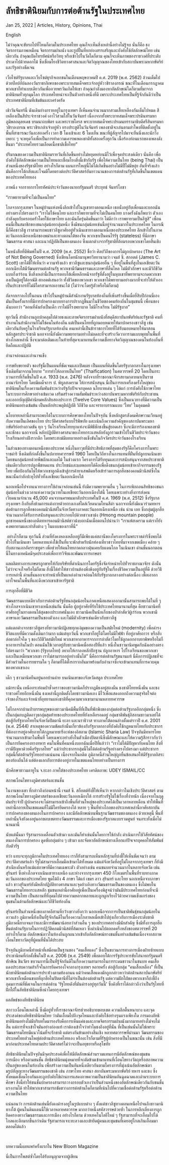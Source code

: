 # ลัทธิชาตินิยมกับการต่อต้านรัฐในประเทศไทย

Jan 25, 2022 | Articles, History, Opinions, Thai





English

ไม่ว่าคุณจะขับรถไปที่ไหนก็ตามในประเทศไทย คุณก็จะเห็นสิ่งเหล่านี้อย่างไม่รู้จบ นั่นก็คือ ธง จิตรกรรมภาพเหมือน จิตรกรรมฝาผนัง และรูปปั้นที่ยกย่องสรรเสริญและบังคับใช้อัตลักษณ์ไทย เช่นเดียวกัน ถ้าคุณเปิดโทรทัศน์หรือวิทยุ หรือเข้าไปในวัดใดก็ตาม คุณก็จะเห็นภาพของราชวงศ์ที่ประดับประดาไปด้วยดอกไม้ ซึ่งเชื่อมโยงชีวิตทางศาสนาและจิตวิญญาณของไทยเข้ากับสถาบันพระมหากษัตริย์และรัฐอย่างชัดเจน

เว็บไซต์รัฐบาลและเว็บไซต์ธุรกิจเอกชนในเดือนพฤษภาคมปี ค.ศ. 2019 (พ.ศ. 2562) ล้วนเต็มไปด้วยป๊อปอัปฉลองวันราชาภิเษกของพระบาทสมเด็จพระเจ้าอยู่หัววชิราลงกรณ์ ขณะที่ในเดือนกรกฎาคม พวกเขาก็ทำแบบเดียวกันเพื่ออวยพรวันเกิดให้เขา ถ้าคุณกำลังมองหาอัตลักษณ์ใดก็ตามที่มาจากชาตินิยมทั่วทุกมุมโลก ประเทศไทยน่าจะเป็นตัวอย่างหนึ่งที่ดี เพราะประเทศไทยเป็นที่รู้จักกันดีว่าเป็นประเทศชาตินิยมที่เข้มข้นและเคร่งครัด

เช้าวันจันทร์นี้ ฉันเดินย่างกรายอยู่ในกรุงเทพฯ ก็เห็นคนจำนวนมากสวมเสื้อเหลืองกันเต็มไปหมด สีเหลืองเป็นสีประจำราชวงศ์ เอาไว้สวมใส่ในวันจันทร์ เนื่องจากทั้งพระบาทสมเด็จพระปรมินทรมหาภูมิพลอดุลยเดช บรมนาถบพิตร และพระราชโอรส พระบาทสมเด็จพระปรเมนทรรามาธิบดีศรีสินทรมหาวชิราลงกรณ พระวชิรเกล้าเจ้าอยู่หัว ทรงประสูติในวันจันทร์ เพลงชาติจะเล่นตามลำโพงที่ติดตั้งอยู่ในพื้นที่สาธารณะวันละสองครั้ง เวลา 8 โมงเช้าและ 6 โมงเย็น ขณะที่ผู้สัญจรไปมาจะยืนนิ่งและนักวิ่งเหยาะ ๆ จะหยุดวิ่งเพื่อเป็นการทำความเคารพเพลงชาติทั้งสองครั้งทุกวัน เนื้อร้องท่อนแรกของเพลงดังขึ้นมา “ประเทศไทยรวมเลือดเนื้อชาติเชื้อไทย”

ปริมาณของความเป็นชาตินิยมรายวันที่เกิดขึ้นอย่างไม่หยุดหย่อนมีไว้เพื่อจุดประสงค์เดียว นั่นคือ เพื่อบังคับใช้อัตลักษณ์ความเป็นไทยและเชื่อมโยงสิ่งนี้เข้ากับรัฐ เพื่อให้ความเป็นไทย (being Thai) เป็นส่วนหนึ่งของรัฐชาติไทย อย่างไรก็ตาม แผนการใหญ่นี้ไม่ได้เกิดขึ้นอย่างไม่มีปี่ไม่มีขลุ่ย อันที่จริงแล้ว มันคือการโต้กลับและโจมตีโดยตรงต่อประวัติศาสตร์อันยาวนานของการต่อต้านรัฐที่เกิดขึ้นในเขตแดนของประเทศไทยเอง

ภาพนิ่ง จากรายการโทรทัศน์ประจำวันของนายกรัฐมนตรี ประยุทธ์ จันทร์โอชา

“เราพยายามที่จะไม่เป็นคนไทย”

ไกลจากกรุงเทพฯ ในหมู่บ้านแห่งหนึ่งลึกเข้าไปในภูเขาทางตอนเหนือ เธอนั่งอยู่กับเพื่อนและบอกฉันอย่างตรงไปตรงมาว่า “เราไม่ใช่คนไทย และเราก็พยายามที่จะไม่เป็นคนไทย บางครั้งฉันก็พบว่า ตัวเองกำลังคุยกับครอบครัวโดยใช้ภาษาไทย และฉันก็ครุ่นคิดขึ้นมาว่า ไม่ดีกว่า เราพยายามเป็นลีซูสิ” เพื่อนคนนี้เป็นสมาชิกของชนกลุ่มน้อยกลุ่มหนึ่ง ซึ่งมีชนกลุ่มน้อยเช่นนี้อยู่จำนวนมากในประเทศไทย ในกรณีนี้ก็คือชาวลีซู เราสามารถพบชาวลีซูอาศัยอยู่ทั่วเนินเขาทางตอนเหนือของประเทศไทย ลึกเข้าไปในภาคตะวันออกเฉียงเหนือของพม่าและทางตอนใต้ของจีน พวกเขาเป็นคนไร้รัฐ (stateless) ที่มีภาษา วัฒนธรรม ศาสนา และแนวปฏิบัติเป็นของตนเอง ซึ่งแตกต่างจากรัฐชาติที่ล้อมรอบพวกเขาโดยสิ้นเชิง

ในหนังสือที่ตีพิมพ์ในปี ค.ศ. 2009 (พ.ศ. 2552) ชื่อว่า ศิลปวิถีของการไม่ถูกปกครอง (The Art of Not Being Governed) ซึ่งเขียนโดยนักมานุษยวิทยานามว่า เจมส์ ซี. สกอตต์ (James C. Scott) เขาได้ชี้ให้เห็นว่า ความจริงแล้ว ชาวลีซูและชนกลุ่มน้อยอื่น ๆ ที่อยู่ในพื้นที่สูงในเอเชียตะวันออกเฉียงใต้มีวัฒนธรรมต่อต้านรัฐ พวกเขามีวัฒนธรรมและภาษาที่ลื่นไหล ไม่มีตัวอักษร และมีวิถีชีวิตแบบกึ่งเร่ร่อน ซึ่งสิ่งเหล่านี้เป็นการตอบโต้เพื่อหลีกหนีจากรัฐที่ตั้งอยู่ในหุบเขาที่พยายามจะกดพวกเขาลงเป็นผู้อยู่ใต้อาณัติ สกอตต์เสนอว่า ทั้งชีวิตของพวกเขา พวกเขาได้พยายามอย่างมากที่จะทำให้ตัวเองเป็นประชากรที่ไม่มีใครสามารถเอาชนะได้ (ไม่ว่าจะโดยรู้ตัวหรือไม่ก็ตาม)

ถัดจากเราลงไปในถนน เข้าไปในหมู่บ้านมีสำนักงานรัฐบาลท้องถิ่นที่เพิ่งสร้างขึ้นเมื่อยี่สิบปีก่อนนี่เอง มันเป็นครั้งแรกที่มีการปกครองแบบทางการปรากฏขึ้นมาในชีวิตของคนท้องถิ่นในชุมชนนี้ เพื่อนของฉันบอกว่า “ตอนที่ฉันยังเป็นเด็ก เราไม่มีโรงพยาบาล ไม่มีโรงเรียน ไม่มีรัฐบาล”

ทุกวันนี้ สำนักงานถูกปกคลุมไปด้วยธงและภาพจิตรกรรมฝาผนังที่สดุดีสถาบันกษัตริย์และรัฐชาติ คนที่ทำงานในสำนักงานก็ไม่ใช่คนในท้องถิ่น แต่เป็นคนไทยที่ถูกมอบหมายให้มาปกครองชาวลีซู เช่นเดียวกันกับครูในโรงเรียนรัฐบาลท้องถิ่น คนเหล่านี้เป็นข้าราชการไทยที่ได้รับมอบหมายให้มาสอนหลักสูตรประจำชาติ นอกจากนี้ยังมีความพยายามอย่างไม่ลดละที่จะสร้างวัดวาอารามแบบพุทธในพื้นที่ห่างไกลเหล่านี้ ซึ่งจะมาต่อเติมและในท้ายที่สุดจะมาแทนที่ความเชื่อทางจิตวิญญาณของคนในท้องถิ่นที่ยึดถือและปฏิบัติ

อำนาจอ่อนและอำนาจแข็ง

การขยับขยายตัว ของรัฐนี้เป็นแผนที่ชัดเจนและเปิดเผย เป็นแผนที่คิดขึ้นโดยรัฐบาลกลางในกรุงเทพฯ ซึ่งเดิมทีมาจากนโยบาย “การทำให้กลายเป็นไทย” (Thaification) ในศตวรรษที่ 20 โดยเป็นกระบวนการที่เริ่มขึ้นในปี ค.ศ. 1933 (พ.ศ. 2476) หลังจากที่ราชอาณาจักรสยามกลายมาเป็นราชอาณาจักรไทย โดยมีเผด็จการ ป. พิบูลสงคราม ให้การสนับสนุน นี่เป็นการยกเครื่องครั้งใหญ่ของชาตินิยมในเรื่องความสัมพันธ์ระหว่างรัฐกับปัจเจกบุคคล นโยบายเด่น ๆ ได้แก่ การบังคับใช้ภาษาไทยในระบบการศึกษาอย่างเข้มงวด เสริมสร้างความสัมพันธ์ระหว่างสถาบันพระมหากษัตริย์กับประชาชน และออกบัญญัติค่านิยมหลักสิบสองประการ (Twelve Core Values) ซึ่งเป็นแนวทางที่มีความเป็นชาตินิยมอย่างเข้มข้น เป็นหลักประพฤติปฏิบัติ วิถีชีวิต และจรรยาบรรณแบบ ‘ไทย’ ในอุดมคติ

นโยบายเหล่านี้สามารถพบได้ในระบบการศึกษาของไทยในปัจจุบัน ซึ่งหลักสูตรสังคมศึกษาวนเวียนอยู่กับความเป็นเลิศของไทย ประวัติศาสตร์แบบไร้พิษภัย และเน้นถึงความสำคัญของสถาบันพระมหากษัตริย์อย่างกวดขัน ทุก ๆ วันโรงเรียนไทยทุกแห่งจะมีพิธีชักธงขึ้นสู่ยอดเสา ซึ่งจะมีการร้องเพลงชาติและชักธง นอกจากนี้ หลักปฏิบัติทางศาสนาของไทยกระแสหลักยังถูกรวมเข้าไปในชีวิตประจำวันของโรงเรียนอย่างฝังรากลึก โดยพระสงฆ์มีบทบาทอย่างแข็งขันในกิจวัตรประจำวันของโรงเรียน

ในส่วนของทางตอนเหนือของประเทศ หนึ่งในอาวุธที่มีประสิทธิภาพที่สุดของรัฐก็คือโครงการในพระราชดำริ ซึ่งเดิมทีก่อตั้งขึ้นในปลายทศวรรษที่ 1960 โดยเป็นวิถีทางในการแทนที่ฝิ่นที่ปลูกบนเนินเขาโดยชนกลุ่มน้อยด้วยพืชผักและผลไม้ ในช่วงแรก โครงการได้รับทุนและการสนับสนุนจากสหประชาชาติ เช่นเดียวกับการปลูกพืชทดแทน ประโยชน์และผลพลอยได้คือเพื่อดึงชนกลุ่มน้อยเข้าหากิจกรรมของรัฐไทย เพื่อป้องกันไม่ให้พวกเขาถูกดึงเข้าสู่การค้ายาเสพติดหรือเข้าร่วมการลุกฮือของคอมมิวนิสต์ซึ่งในขณะนั้นกำลังปะทุไปทั่วทั้งเอเชียตะวันออกเฉียงใต้

นอกเหนือไปจากแนวทางการใช้อำนาจอ่อนเช่นนี้ ยังมีความพยายามอื่น ๆ ในการเพิกถอนสิทธิของชนกลุ่มน้อยในช่วงเวลาแห่งความวุ่นวายในเอเชียตะวันออกเฉียงใต้นี้ โดยเฉพาะอย่างยิ่งการส่งคนเวียดนามจำนวน 45,000 คนจากนครพนมกลับประเทศในปี ค.ศ. 1969 (พ.ศ. 2512) ซึ่งรัฐบาลกรุงเทพฯ ถึงกับสั่งห้ามการแต่งกายด้วยกางเกงสไตล์เวียดนามโทนสีดำ นอกจากนี้ยังมีแนวร่วมทหารต่อต้านการลุกฮือของคอมมิวนิสต์ในจังหวัดทางภาคตะวันออกเฉียงเหนือ เช่น น่าน เลย ซึ่งกลุ่มผู้ลุกฮือจำนวนมากได้รับการสนับสนุนและประกอบไปด้วยชาวเขาม้ง (Hmong mountain people) ลูกชายคนหนึ่งของอดีตทหารคอมมิวนิสต์ชาวม้งบอกฉันเมื่อตอนไปน่านว่า “เราแพ้สงคราม แต่เราก็ยังคงพยายามและทำสิ่งต่าง ๆ ในแบบของเราที่นี่”



 อย่างไรก็ตาม ทุกวันนี้ ส่วนที่ยังคงหลงเหลืออยู่ก็มีเพียงแค่สถานีของโครงการในพระราชดำริซึ่งพบได้ทั่วไปในเนินเขา โดยหลายแห่งใช้เป็นที่แวะพักสำหรับนักท่องเที่ยวชาวไทยที่มาจากเขตเมือง คล้าย ๆ กับสถานเอกอัครราชทูตฯ เพื่อช่วยให้คนไทยภาคกลางคุ้นเคยกับแดนไกล ในเนินเขา ด่านชั้นนอกตอนนี้ในทางเทคนิคมีจุดประสงค์เพื่อการวิจัยและพัฒนาการเกษตร

ผลผลิตทางการเกษตรถูกขายให้กับบริษัทที่ดำเนินการโดยรัฐซึ่งจัดจำหน่ายไปทั่วราชอาณาจักร ดังนั้นไม่ว่าจะจงใจหรือไม่ก็ตาม สิ่งนี้ได้ทำให้ชาวบ้านต้องพึ่งพิงอยู่กับรัฐในเรื่องชีวิตความเป็นอยู่ที่ดี ด้วยวิธีการเหล่านี้ ด่านชั้นนอกจะทำหน้าที่เป็นแหล่งอำนาจอ่อนให้กับรัฐบาลกลางอย่างต่อเนื่อง เพื่อเอาอกเอาใจคนในพื้นที่และดึงพวกเขาเข้าหารัฐชาติ

การลุกฮือที่มีชีวิต

วัฒนธรรมแบบเดียวกับการต่อต้านรัฐที่ชนกลุ่มน้อยในภาคเหนือแสดงออกมานั้นสามารถพบได้ในที่ ๆ ห่างไกลจากเนินเขาทางเหนือเช่นกัน นั่นคือ ผู้อยู่อาศัยที่รับใช้ประเทศไทยมานานที่สุด คือชาวมานิคที่อาศัยอยู่ในทางตอนใต้สุดของประเทศนั่นเอง ชาวมานิคเป็นนักเก็บของป่าล่าสัตว์ผู้เร่ร่อน พวกเขามีภาษาและวัฒนธรรมเป็นของตัวเอง และไม่มีตัวอักษรเช่นเดียวกับชาวลีซู 

แต่แตกต่างจากชาวลีซูตรงที่ชาวมานิปฏิเสธทุกแง่มุมของความเป็นสมัยใหม่ (modernity) เพื่อดำรงชีวิตแบบที่มีความดั้งเดิมกว่ามาก แม้แต่ทุกวันนี้ พวกเขาก็อยู่ได้โดยไม่มีไฟฟ้า ที่อยู่อาศัยถาวร หรือสิ่งล่อตาล่อใจใด ๆ ของวิถีชีวิตสมัยใหม่ พวกเขาหาอาหารจากการล่าสัตว์โดยใช้ลูกดอกอาบยาพิษหรือไม่ก็หาอาหารกินในป่า ตอนฉันใช้เวลาอยู่กับชาวมานิคเมื่อสองปีที่แล้ว หนึ่งในชาวมานิคพูดกับฉันอย่างตรงไปตรงมาว่า “พวกเขา (รัฐบาลไทย) อยากให้เราลงหลักปักฐาน ปลูกอาหาร ไปโรงเรียนของพวกเขา และเป็นเหมือนพวกเขา เราไม่สามารถอยู่อย่างนั้นได้” นี่คือการต่อต้านรัฐขนานแท้ นี่คือการปฏิเสธที่จะมีส่วนร่วมในอารยธรรมใด ๆ ก็ตามที่ได้ตั้งรกรากอันมาพร้อมกับอำนาจซึ่งจะเข้ามาแทนที่การควบคุมของพวกเขาเอง

เด็ก ๆ ชาวมานิคยืนอยู่นอกบ้านค่าย บนเนินเขาของจังหวัดสตูล ประเทศไทย

แม้กระนั้น เหนือกระท่อมป่าชั่วคราวของชาวมานิคก็ปรากฏมีธงอยู่สองผืน ธงชาติไทยหนึ่งผืน และธงราชวงศ์ไทยอีกหนึ่งผืน ธงเหล่านี้ถูกติดตั้งโดยชาวมานิคเอง มีไว้เพื่อแสดงออกถึงความสุจริตใจต่อเจ้าของไร่และเจ้าหน้าที่อุทยานแห่งชาติที่คุกคามพวกเขามานานหลายทศวรรษ

ไม่ไกลจากบ้านป่าบรรพบุรุษของชาวมานิคมีพื้นที่ที่เป็นที่พักพิงของกลุ่มต่อต้านรัฐบาลอีกกลุ่มหนึ่ง ซึ่งเป็นกลุ่มกบฏติดอาวุธกลุ่มสุดท้ายของประเทศไทยที่ยังเหลือรอดอยู่ กลุ่มชาติพันธุ์อิสลามชาวมาเลย์ได้ต่อสู้กับรัฐบาลไทยในจังหวัดปัตตานี ยะลา และนราธิวาส ทางภาคใต้ตอนล่างตั้งแต่ราวปี ค.ศ. 2001 (พ.ศ. 2544) สาเหตุของความขัดแย้งนั้นเกี่ยวข้องกับรัฐบาลกลางที่บังคับใช้กฎหมายไทยกับประชากรที่ต้องการอยู่อาศัยภายใต้กฎหมายชารีอะห์ของอิสลาม (Islamic Sharia Law) ปัจจุบันมีทหารไทยจำนวนมากเข้ามาในพื้นที่ โดยเฉพาะอย่างยิ่งในตัวเมืองปัตตานีซึ่งมีลักษณะและให้ความรู้สึกราวกับว่าเป็นการยึดครองทางทหาร คนในพื้นที่คนหนึ่งบอกฉันเมื่อปีที่แล้วว่า “เราไม่ได้มีปัญหากับคนไทย สิ่งที่เรามีปัญหาด้วยคือรัฐบาลไทย” แม้ว่าประชากรกลุ่มนี้ไม่ได้ต่อต้านรัฐอย่างตรงไปตรงมา แต่ประชากรกลุ่มนี้ก็ต่อต้านรัฐไทยอย่างแน่นอน เนื่องจากในอดีต ภูมิภาคนี้ส่วนใหญ่ถูกยื่นข้อเสนอให้มีรัฐบาลอิสระของท้องถิ่นได้ แต่ต้องแลกกับการต้องอยู่ภายในเขตแดนไทยอย่างเป็นทางการ

นักศึกษาชาวมลายูใน จ.ยะลา ภาคใต้ของประเทศไทย เครดิตภาพ: UDEY ISMAIL/CC

สภาพเงื่อนไขทางภูมิศาสตร์และชนชั้น

ในงานของเขา ที่กล่าวถึงก่อนหน้านี้ เจมส์ ซี. สก็อตต์ยังชี้ให้เห็นว่า หากกล่าวในเชิงประวัติศาสตร์ ตามสภาพเงื่อนไขทางภูมิศาสตร์ของเอเชียตะวันออกเฉียงใต้ การสร้างรัฐไม่ใช่เรื่องที่ง่ายนัก เนื่องจากในฤดูฝนประจำปี ผู้ปกครองจะไม่สามารถเข้าถึงพื้นที่ส่วนใหญ่ของประเทศได้เป็นเวลาหลายเดือน ทำให้พื้นที่เหล่านี้กลายเป็นเขตแดนที่ไม่มีใครยึดครองได้ หลาย ๆ พื้นที่ห่างไกลของประเทศเหล่านี้อาศัยสถาบันการปกครองของตนเองในการปกครอง และมีอัตลักษณ์บนพื้นฐานวัฒธรรมของตนเอง ด้วยเหตุนี้ พื้นที่เหล่านั้นจึงยังคงอยู่นอกขอบเขตทางวัฒนธรรมและการเมืองของรัฐบาลแบบรวมศูนย์ จนกระทั่งเมื่อไม่นานมานี้

นับแต่นั้นมา รัฐสามารถเคลื่อนตัวเข้ามา และมันก็ทำเช่นนั้นโดยการใช้กำลัง ดำเนินการใช้วิสัยทัศน์ของตนเองในการปกครอง ดูดซับกลุ่มต่าง ๆ เข้ามา และจัดหาอัตลักษณ์ทางเลือกแก่ปัจเจกบุคคลให้สัมพันธ์กับตัวรัฐ

ทว่า แทบจะทุกภูมิภาคในประเทศไทยเอง เราก็ยังสามารถเห็นหลักฐานที่บ่งชี้ให้เห็นชัดเจนว่า ตามประวัติศาสตร์แล้ว รัฐไม่สามารถเอื้อมมือเข้ามาได้ทั้งหมด แม้แต่จังหวัดที่อยู่ไม่ไกลจากกรุงเทพฯ ก็ยังมีสำเนียงถิ่นหรือแม้แต่ภาษาที่มีความเฉพาะตัว ตัวอย่างเช่น คนชนบทจำนวนมากในหลายจังหวัด เช่น สุรินทร์ ซึ่งห่างไกลจากเนินเขาทางเหนือ และห่างจากกรุงเทพฯ 450 กิโลเมตรในพื้นที่ราบทางภาคตะวันออกของประเทศไทย พูดได้ถึง 4 ภาษา ได้แก่ เขมร ลาว สุรินทร์ และไทย นอกเหนือจากภาษาแล้ว ชาวสุรินทร์ยังมีหลักปฏิบัติทางศาสนาและจุดอ้างอิงทางวัฒนธรรมเป็นของตนเอง ซึ่งไม่พบในวัฒนธรรมไทยกระแสหลัก ชุมชนเหล่านี้อาศัยอยู่เพื่อเป็นเครื่องพิสูจน์ว่ามันมีประเทศไทยก่อนที่จะมีความเป็นไทย เป็นสถานที่ที่อุดมไปด้วยความหลากหลายและถูกผูกเรียงไว้ด้วยความแข็งแกร่งของชุมชนในด้านอัตลักษณ์และวิถีชีวิตท้องถิ่น

สุรินทร์เป็นส่วนหนึ่งของภาคอีสานที่กว้างขวางยิ่งกว่า นอกเหนือจากการเป็นชาติพันธุ์ชนกลุ่มน้อยในลาวแล้ว ภูมิภาคนี้ยังเป็นที่รู้จักกันดีในเรื่องความโกลาหลเมื่อเข้าไปยุ่งเกี่ยวกับการเมืองระดับชาติ ภูมิภาคนี้ยากจนกว่าและมีการพัฒนาน้อยกว่าส่วนอื่น ๆ ของประเทศอย่างมีนัยสำคัญ ซึ่งมีทั้งการลุกฮือขึ้นต่อต้านรัฐบาลในการปฏิวัติคอมมิวนิสต์ที่ล้มเหลว ซึ่งดำเนินไปตลอดครึ่งหลังของศตวรรษที่ 20 อย่างไรก็ตาม อัตลักษณ์ลาวในท้องถิ่นถูกผนวกเข้ากับอัตลักษณ์ทางชนชั้นอย่างเข้มข้นเนื่องจากสภาพเงื่อนไขทางวัตถุที่ผู้คนที่นั่นได้ประสบ 

ปัจจุบันภูมิภาคนี้ทำหน้าที่เสมือนเป็นฐานของ “คนเสื้อแดง” ซึ่งเป็นขบวนการทางการเมืองฝ่ายซ้ายแบบประชานิยมที่ก่อตั้งขึ้นในปี ค.ศ. 2006 (พ.ศ. 2549) เพื่อตอบโต้การรัฐประหารขับไล่นายกรัฐมนตรีทักษิณ ชินวัตร ขบวนการนี้เป็นที่รู้จักกันดีในเรื่องความสามารถในการระดมชาวนาในชนบท คนเสื้อแดงประสบความสำเร็จในการยึดครองใจกลางกรุงเทพฯ หลายครั้ง ต่อสู้กับกลุ่ม “คนเสื้อเหลือง” ที่เป็นนักชาตินิยมต่อต้านการประท้วงตามท้องถนน แม้ว่าคนเสื้อแดงมักถูกกล่าวหาว่าต่อต้านสถาบันกษัตริย์ พวกเขาก็เหมือนขบถที่ลุกฮือในปัตตานีที่ไม่จำเป็นต้องต่อต้านรัฐ แต่ความฝักใฝ่ของพวกเขาก็บ่งชี้ถึงอุดมการณ์ที่ชัดเจนในการต่อต้าน ‘รัฐไทยดังที่มันดำรงอยู่ทุกวันนี้’ ซึ่งดังที่เราได้กล่าวถึงว่าเป็นรัฐไทยที่ฝักใฝ่ในลัทธิชาตินิยมซึ่งนำโดยกรุงเทพฯ

ผลลัพธ์ของลัทธิชาตินิยม

สภาวะเงื่อนไขเหล่านี้ ซึ่งมีอยู่ทั่วทั้งราชอาณาจักรช่วยอธิบายขอบเขต ความลึกตื้นหนาบาง และจุดประสงค์ของลัทธิชาตินิยมไทย ว่ามันเอื้อมไปถึงจุดไหนและบังคับใช้อย่างรุนแรงเพียงใด การมองลัทธิชาตินิยมอย่างไม่มีบริบทใดมารองรับคือการเห็นแค่ธงและภาพจิตรกรรมฝาผนังมากมายอย่างไม่จบไม่สิ้น แต่การที่จะเข้าใจมันอย่างถ่องแท้ เราต้องเข้าใจว่าทำไมธงถึงอยู่ที่นั่น ที่เป็นเช่นนั้นไม่ใช่เพราะวัฒนธรรมไทยมีแนวโน้มที่จะรักชาติ แต่ตรงกันข้ามอย่างสิ้นเชิง หลายศตวรรษที่ผ่านมา วัฒนธรรมของประเทศไทยส่วนใหญ่ต่อต้านประเทศไทยเอง หรืออะไรก็ตามที่รัฐผู้ปกครองเป็นในขณะนั้น เช่น สิ่งที่มีมาก่อนประเทศไทยตามประวัติศาสตร์ไม่ว่าจะเป็นอยุธยาหรือสุโขทัย 

ลัทธิชาตินิยมในปัจจุบันมีจุดประสงค์เพื่อให้มีอัตลักษณ์ส่วนรวมแทนการมีอัตลักษณ์ของชุมชน การเมือง หรือตามชนชั้น ลัทธิชาตินิยมมุ่งหมายที่จะตัดข้ามเข้ามาแทนที่เงื่อนไขทางวัตถุหรือสภาพความเป็นอยู่ของคนในท้องถิ่น เพื่อสร้างความเป็นอันหนึ่งเดียวกันตามโครงการที่มุ่งเน้นอัตลักษณ์ตามรูปสัญญะทางวัฒนธรรมของชาติ เช่น ภาษาไทย ศาสนา สถาบันพระมหากษัตริย์ ทหาร และธง ซึ่งทั้งหมดเชื่อมโยงกันและถูกบังคับใช้ผ่านการแสดงภาพความเป็นชาตินิยมอันฉูดฉาดและผ่านระบบการศึกษา สิ่งนี้ทำให้ชนชั้นปกครองสามารถวางกรอบตัวเองว่าเป็นส่วนหนึ่งของอัตลักษณ์เดียวกันกับชนชั้นแรงงานได้ ทำให้พวกเขาสามารถขัดขวางการต่อต้านใดก็ตามที่เน้นไปที่ความเชื่อต่อต้านรัฐหรือต่อต้านความเป็นไทย

แน่นอนว่า การต่อต้านเช่นนี้ยังคงดำรงอยู่ในรูปแบบต่าง ๆ ตั้งแต่ชาวลีซูทางตอนเหนือไปจนถึงชาวมานิทางใต้ ผู้คนในดินแดนนี้ใช้เวลาหลายศตวรรษ มากกว่าหนึ่งสหัสวรรษด้วยซ้ำ ในการหลีกเลี่ยงการถูกยึดครองทางวัฒนธรรมและการเมือง อย่างไรก็ตาม ด้วยเทคโนโลยีใหม่ ๆ รัฐสามารถที่จะเอื้อมไปได้ไกลและลึกมากขึ้นกว่าเดิม รัฐสามารถเจาะทะลวงและเข้ายึดผู้คนและชุมชนที่เคยอยู่ไกลเกินเอื้อมมาตลอดได้แล้ว

 

บทความนี้เผยแพร่ครั้งแรกใน New Bloom Magazine

นี่เป็นการโพสต์ซ้ำโดยได้รับอนุญาตจากผู้เขียน